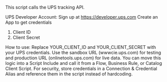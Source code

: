 This script calls the UPS tracking API.

UPS Developer Account:
Sign up at https://developer.ups.com
Create an App to get credentials
1. Client ID
2. Client Secret

How to use:
Replace YOUR_CLIENT_ID and YOUR_CLIENT_SECRET with your UPS credentials.
Use the sandbox URL (wwwcie.ups.com) for testing and production URL (onlinetools.ups.com) for live data.
You can move this logic into a Script Include and call it from a Flow, Business Rule, or Catalog Client Script.
For security, store credentials in a Connection & Credential Alias and reference them in the script instead of hardcoding.
